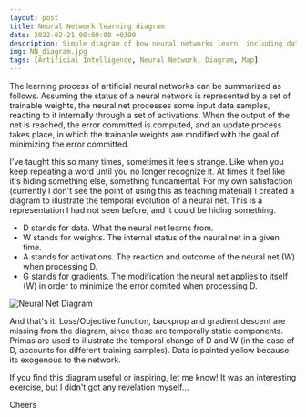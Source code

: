 ```yaml
---
layout: post
title: Neural Network learning diagram
date: 2022-02-21 00:00:00 +0300
description: Simple diagram of how neural networks learn, including data, weights, activations and gradients.
img: NN_diagram.jpg 
tags: [Artificial Intelligence, Neural Network, Diagram, Map]
---
```


The learning process of artificial neural networks can be summarized as follows. Assuming the status of a neural network is represented by a set of trainable weights, the neural net processes some input data samples, reacting to it internally through a set of activations. When the output of the net is reached, the error committed is computed, and an update process takes place, in which the trainable weights are modified with the goal of minimizing the error committed.

I've taught this so many times, sometimes it feels strange. Like when you keep repeating a word until you no longer recognize it. At times it feel like it's hiding something else, something fundamental. For my own satisfaction (currently I don't see the point of using this as teaching material) I created a diagram to illustrate the temporal evolution of a neural net. This is a representation I had not seen before, and it could be hiding something.

* D stands for data. What the neural net learns from.
* W stands for weights. The internal status of the neural net in a given time.
* A stands for activations. The reaction and outcome of the neural net (W) when processing D.
* G stands for gradients. The modification the neural net applies to itself (W) in order to minimize the error comited when processing D.

![Neural Net Diagram]({{site.baseurl}}/assets/img/NN_diagram.jpg)

And that's it. Loss/Objective function, backprop and gradient descent are missing from the diagram, since these are temporally static components. Primas are used to illustrate the temporal change of D and W (in the case of D, accounts for different training samples). Data is painted yellow because its exogenous to the network.

If you find this diagram useful or inspiring, let me know! It was an interesting exercise, but I didn't got any revelation myself...

Cheers
